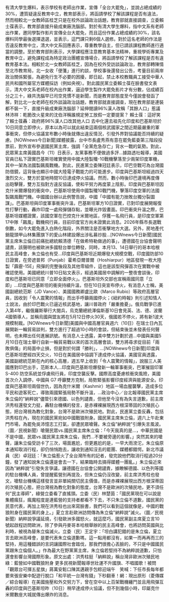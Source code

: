 有清大學生爆料，表示學校有老師出作業，宣傳「全台大罷免」，並說占總成績的30%，遭質疑違反教育中立，教育部表示，將函請學校了解該課程是否有違法，然而相較北一女教師區桂芝只是在校外談論政治話題，教育部就直接調查，立委賴士葆表示，教育部直接升級成東廠洗腦部。對於有清大學生爆料，指中文系有老師出作業，邀同學製作影片宣傳全台大罷免，而且這份作業占總成績的30%，該名爆料同學最後選擇退選，並表示，這門課只剩6個人選修。對於這名老師的作法是否違反教育中立，清大中文系回應表示，尊重教學自主，但已請該課程教師進行適當的調整。至於教育部則表示，大學課程應注意教育基本法精神，重視學術專業及教育中立，避免課程成為特定政治團體宣傳場合，將函請學校了解該課程是否有違教育基本法。相較於北一女教師區桂芝，因為在校外受訪談論政治，教育部轉陳情至北市教育局，北一女收「便箋」進行約談，學校事後還發出公告，考量目前兩岸政治關係緊張，為避免行生不必要的困擾，即日起，禁止本校教職員工接受中華人民共和國所屬官方媒體採訪（例如央視）。對此國民黨立委賴士葆在臉書發文表示，清大中文系老師在校內出作業，逼迫學生製作大罷免影片才有分數，佔成績百分之三十，綠共洗腦早已司空見慣不是新聞，而是教育部態度至今僅說會發函了解，對比北一女老師在校外談論政治話題，教育部就直接調查，現在教育部是連裝都不裝一下，直接升級成東廠洗腦部？延伸閱讀96%漢人改稱「其餘人口」惹議 林沛祥：乾脆改火星來的沈伯洋稱誰規定勞工放假一定要提案？ 賴士葆：這好笑了賴士葆轟：政府將96%漢人口改其他人口 去中化還去祖先化印度和巴基斯坦於10日同意立即停火，原本以為可以就此結束這兩個核武國家之間近期最嚴重的軍事衝突，但停火協議宣布數小時後就傳出違反情況，引發外界對協議能否持續的疑慮。[NOWnews今日新聞]媒體披露，台中市長盧秀燕有意在罷免藍委第三階段投票前，對外宣布參選國民黨主席，強調「全黨危急存亡」背水一戰的氣勢。對此，民眾黨主席黃國昌今（11）日表示，友黨事務不便做過多評...據路透社報導，美國官員已私下證實巴基斯坦確實使用中國大陸製殲-10戰機擊落至少兩架印度軍機，其中一架為法國製飆風戰機。對此，民進黨立委陳冠廷表示，印巴空戰可為台灣國防借鏡，這背後也顯示中國大陸電子戰能力的可能進步。印度與巴基斯坦經過四天激烈交火，雙方於當地時間10日達成停火協議。然而，數小時後印巴邊境再度傳出砲擊聲，雙方互指對方違反協議，使和平努力再度蒙上陰影。印度與巴基斯坦因克什米爾爆發的衝突中，巴基斯坦使用中國製殲10戰鬥機，擊落印度空軍的法國製飆風戰鬥機。中國國台辦以此例警告說，中國「中國有能力挫敗台獨分裂圖謀」。巴基斯坦與印度軍事衝突升溫，巴基斯坦軍方10日證實，已對印度展開報復性打擊行動，轟炸印度一處飛彈儲存點，並曝光炸毀畫面。印巴衝突升溫之際，巴基斯坦媒體證實，該國空軍在巴控克什米爾地區，俘獲一名飛行員，是印度空軍第17中隊「飆風」戰機飛行員，目前印度官方尚未證實此消息。2026年縣市長選戰倒數，如今大罷免進入白熱化階段，外界關注是否衝擊地方大選。另外，房地產代銷龍頭甲山林集團旗下的愛山林建設爆出涉私募炒股...[NOWnews今日新聞]國民黨主席朱立倫日前痛批總統賴清德「在做希特勒做過的事」，遭德國在台協會聲明譴責，該聲明也被歐洲多國駐台單位轉發，同時，本月13、14日舉行的哥本哈根民主高峰會，朱立倫也有受...印度與巴基斯坦近期爆發大規模空戰，印度國防部10日證實，在旁遮普邦（Punjab）霍希亞爾普爾（Hoshiarpur）地區發現一枚大陸製「霹靂-15E」飛彈的完整後段及其他零組件，這也是該型飛彈首次在實戰中被確認使用。美國總統川普10日貼文表示，經過美國居中調解的一整夜會談後，印度和巴基斯坦已同意「立即全面停火」。巴基斯坦外交部也宣稱兩國同意「立即」...印度與巴基斯坦的衝突持續升溫，但在10日突宣布停火，有消息人士稱，美國副總統范斯（JD Vance）、美國國務卿盧比歐（Marco Rubio）等政府高層官員，因收到「令人震驚的情報」而出手呼籲兩國停火；《紐約時報》則引述知情人士說法，由於印巴戰火已逼近核武基地，讓川普政府「嚴重擔憂」。俄烏戰爭已進入第4年，繼俄羅斯舉行大閱兵，烏克蘭總統澤倫斯基10日會見英、法、德、波蘭4國領導人，並稱烏國與盟友將在5月12日停火30天，俄國若不停火，將有新1波大規模制裁。[NOWnews今日新聞]美國與中國高層官員週六（10日）在瑞士日內瓦展開新一輪貿易談判，雙方進行了超過10小時的會談，但結束後並未發表任何聲明，也未釋出任何進展訊號。有消息人士透露，美中雙方計劃於週...中國與美國5月10日在瑞士舉行自新一輪貿易戰以來的首次高層會談，雙方將尋求從目前「兩敗俱傷」的局面中止損，但是對於何謂「勝利」，...[NOWnews今日新聞]印度與巴基斯坦歷經四天交火，10日在美國居中協調下達成停火協議，美國官員透露，美國副總統范斯在內的核心高層，週五早上收到「令人震驚的情報」，說服三人美國應對印巴出手，范斯本人...印度與巴基斯坦爆發新一輪軍事衝突，巴軍摧毀印軍 S-400 防空系統並俘虜飛行員，印度空襲反擊。國際高度憂慮核衝突風險，美國首次介入調停，中國與 G7 呼籲雙方克制，局勢緊張影響印度經濟與能源安全。印度與巴基斯坦兩個世仇，因為克什米爾（Kashmir）地區一場血腥襲擊，造成多位平民和遊客死亡，導致兩國緊張局勢不斷升溫，...政治中心／台北報導國民黨主席朱立倫的"納粹說"儘管引來德國、以色列譴責，但他至今沒有為失言道歉，前主席洪秀柱還發文力挺，轟駐台機構的發言，是赤裸裸展現西方根深蒂固的次殖民心態，把台灣視為教化對象，台灣不是歐洲次殖民地。對此，民進黨立委反轟，包括洪秀柱在內，現在的國民黨宛如中國戰狼附身。國民黨主席朱立倫，週六上午赴東門市場，為罷免吳沛憶志工打氣，卻遭民眾嗆聲。朱立倫"納粹說"引爆失言風波。（圖／民視新聞）嗆聲民眾vs.國民黨主席朱立倫：「今天我真的是...，中華民國是不是中國，民眾vs.國民黨主席朱立倫，我們...不要被旁邊的影響。」突然其來的嗆聲，讓朱立倫受訪卡了三次，場面尷尬，但更尷尬的是，一早大雨滂沱，朱立倫原本通知取消行程，卻仍悄悄跑去，讓收到通知沒去的罷團、媒體都錯愕。新北市議員（民）卓冠廷：「朱立倫惹火了全台灣所有的記者，發完說他們取消行程過20分鐘，發了通知說朱立倫還是會去一下，結果臨時去搞得媒體一團亂。」朱立倫近來因為"納粹說"引發失言爭議，讓德國在台協會公開譴責，據瞭解德國、以色列等國的駐台機構人員，曾提醒藍營別再提及，但朱立倫仍沒改變，前主席洪秀柱也發文，嗆駐台機構這樣發言並非單純關切民主價值，而是赤裸裸展現出西方根深蒂固的次殖民心態，把台灣視為教化對象的態度，台灣不是歐洲的次殖民地，更不須任何"民主導師"，綠營立委看了直搖頭。立委（民）林楚茵：「國民黨現在可以說是集體瘋狂，瘋魔程度是連藍營的支持者都看不下去，不只朱立倫不道歉，國民黨的民意代表，再加上現在洪秀柱也出來寫臉書，我們可以看到這個就像是，中國的戰狼附身在國民黨的身上。」夏立言赴歐洲訪問傳為朱立倫"納粹說"滅火。（圖／民視新聞）納粹說爭議延燒，引發歐洲多國怒火，就這麼巧，國民黨副主席夏立言10號起啟程訪問歐洲，除了參與丹麥哥本哈根舉辦的民主高峰會，也將訪問英國與比利時，被視為替朱立倫滅火。立委（民）王定宇：「坦白講犯錯的是朱立倫，夏立言去歐洲高峰會，是要代表朱立倫道歉嗎，這一點用都沒有，如果一而再再而三的堅持，用這種錯誤的言詞讓國際社會踏伐，那我們很擔心丟臉的，不只是中國國民黨跟朱立倫個人。」作為最大在野黨黨主席，朱立倫若堅持不為納粹說道歉，只怕還會影響台灣國際形象。原文出處：洪秀柱挺「納粹說」稱台灣非歐洲次殖民地　綠：藍營如中國戰狼附身 更多民視新聞報導世壯運不升國旗、不唱國歌！被問「觀眾台可揮五星旗」蔣萬安鬆口陳其邁親手包粽迎端午　笑喊：下任市長每年都要來張安樂中配遊行脫口「和平統一台灣有錢」下秒翻車！網：現出原形（菱傳媒／綜合報導）在美國施壓和外交努力下，曾在空中以上百架戰機纏鬥並且用飛彈互轟的印度與巴基斯坦昨（10日）稍早達成停火協議，但不到幾個小時，印屬克什米爾數座大城就傳出爆炸的消息。